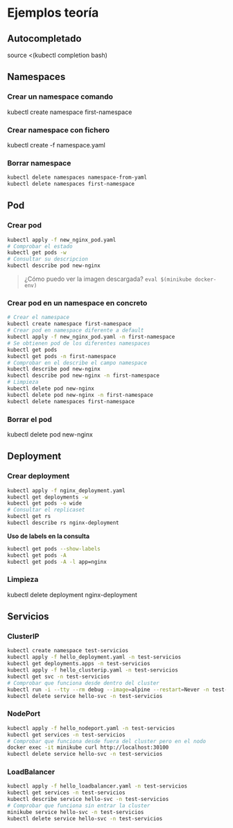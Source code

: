 # Ejemplos teoría

## Autocompletado
source <(kubectl completion bash)

## Namespaces

### Crear un namespace comando
kubectl create namespace first-namespace

### Crear namespace con fichero
kubectl create -f namespace.yaml

### Borrar namespace
```bash
kubectl delete namespaces namespace-from-yaml
kubectl delete namespaces first-namespace
```

## Pod

### Crear pod
```bash
kubectl apply -f new_nginx_pod.yaml
# Comprobar el estado
kubectl get pods -w
# Consultar su descripcion
kubectl describe pod new-nginx
```
> ¿Cómo puedo ver la imagen descargada? `eval $(minikube docker-env)`

### Crear pod en un namespace en concreto
```bash
# Crear el namespace
kubectl create namespace first-namespace
# Crear pod en namespace diferente a default
kubectl apply -f new_nginx_pod.yaml -n first-namespace 
# Se obtienen pod de los diferentes namespaces
kubectl get pods
kubectl get pods -n first-namespace
# Comprobar en el describe el campo namespace 
kubectl describe pod new-nginx
kubectl describe pod new-nginx -n first-namespace
# Limpieza
kubectl delete pod new-nginx
kubectl delete pod new-nginx -n first-namespace
kubectl delete namespaces first-namespace
```
### Borrar el pod
kubectl delete pod new-nginx

## Deployment

### Crear deployment
```bash
kubectl apply -f nginx_deployment.yaml
kubectl get deployments -w
kubectl get pods -o wide
# Consultar el replicaset
kubectl get rs
kubectl describe rs nginx-deployment
```

**Uso de labels en la consulta**
```bash
kubectl get pods --show-labels
kubectl get pods -A
kubectl get pods -A -l app=nginx
```

### Limpieza
kubectl delete deployment nginx-deployment

## Servicios

### ClusterIP
```bash
kubectl create namespace test-servicios
kubectl apply -f hello_deployment.yaml -n test-servicios
kubectl get deployments.apps -n test-servicios
kubectl apply -f hello_clusterip.yaml -n test-servicios 
kubectl get svc -n test-servicios
# Comprobar que funciona desde dentro del cluster
kubectl run -i --tty --rm debug --image=alpine --restart=Never -n test-servicios -- wget -qO - hello-svc:80
kubectl delete service hello-svc -n test-servicios
```

### NodePort
```bash
kubectl apply -f hello_nodeport.yaml -n test-servicios
kubectl get services -n test-servicios
# Comprobar que funciona desde fuera del cluster pero en el nodo
docker exec -it minikube curl http://localhost:30100
kubectl delete service hello-svc -n test-servicios
```

### LoadBalancer
```bash
kubectl apply -f hello_loadbalancer.yaml -n test-servicios
kubectl get services -n test-servicios
kubectl describe service hello-svc -n test-servicios
# Comprobar que funciona sin entrar la cluster
minikube service hello-svc -n test-servicios
kubectl delete service hello-svc -n test-servicios
```